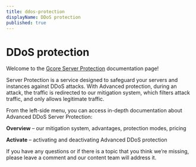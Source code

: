 ```yaml
---
title: ddos-protection
displayName: DDoS protection
published: true
---
```

# DDoS protection

Welcome to the <a href="https://gcore.com/ddos-protection/servers" target="_blank">Gcore Server Protection</a> documentation page!

Server Protection is a service designed to safeguard your servers and instances against DDoS attacks. With Advanced protection, during an attack, the traffic is redirected to our mitigation system, which filters attack traffic, and only allows legitimate traffic.

From the left-side menu, you can access in-depth documentation about Advanced DDoS Server Protection:

**Overview** – our mitigation system, advantages, protection modes, pricing

**Activate** – activating and deactivating Advanced DDoS protection

If you have any questions or if there is a topic that you think we’re missing, please leave a comment and our content team will address it.
